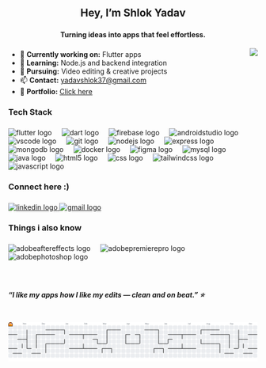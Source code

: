 
###
<h2 align="center">Hey, I’m Shlok Yadav</h2>

###
<h4 align="center">Turning ideas into apps that feel effortless.</h4>

<img align="right" height="206" src="https://i.imgflip.com/65efzo.gif"  />

###
<ul>
  <li>🔭 <b>Currently working on:</b> Flutter apps</li>
  <li>🌱 <b>Learning:</b> Node.js and backend integration</li>
  <li>🎨 <b>Pursuing:</b> Video editing & creative projects</li>
  <li>📫 <b>Contact:</b> <a href="mailto:yadavshlok37@gmail.com">yadavshlok37@gmail.com</a></li>
  <li>📄 <b>Portfolio:</b> <a href="https://yadavshlok.github.io/portfolio-v2/" target="_blank">Click here</a></li>
</ul>

###

<h3 align="left">Tech Stack</h3>

###

<div align="left">
  <img src="https://cdn.simpleicons.org/flutter/02569B" height="40" alt="flutter logo"  />
  <img width="12" />
  <img src="https://cdn.simpleicons.org/dart/0175C2" height="40" alt="dart logo"  />
  <img width="12" />
  <img src="https://cdn.simpleicons.org/firebase/FFCA28" height="40" alt="firebase logo"  />
  <img width="12" />
  <img src="https://skillicons.dev/icons?i=androidstudio" height="40" alt="androidstudio logo"  />
  <img width="12" />
  <img src="https://cdn.jsdelivr.net/gh/devicons/devicon/icons/vscode/vscode-original.svg" height="40" alt="vscode logo"  />
  <img width="12" />
  <img src="https://cdn.simpleicons.org/git/F05032" height="40" alt="git logo"  />
  <img width="12" />
  <img src="https://cdn.simpleicons.org/nodedotjs/339933" height="40" alt="nodejs logo"  />
  <img width="12" />
  <img src="https://skillicons.dev/icons?i=express" height="40" alt="express logo"  />
  <img width="12" />
  <img src="https://cdn.simpleicons.org/mongodb/47A248" height="40" alt="mongodb logo"  />
  <img width="12" />
  <img src="https://cdn.simpleicons.org/docker/2496ED" height="40" alt="docker logo"  />
  <img width="12" />
  <img src="https://cdn.simpleicons.org/figma/F24E1E" height="40" alt="figma logo"  />
  <img width="12" />
  <img src="https://cdn.simpleicons.org/mysql/4479A1" height="40" alt="mysql logo"  />
  <img width="12" />
  <img src="https://cdn.jsdelivr.net/gh/devicons/devicon/icons/java/java-original.svg" height="40" alt="java logo"  />
  <img width="12" />
  <img src="https://cdn.simpleicons.org/html5/E34F26" height="40" alt="html5 logo"  />
  <img width="12" />
  <img src="https://cdn.simpleicons.org/css/1572B6" height="40" alt="css logo"  />
  <img width="12" />
  <img src="https://cdn.simpleicons.org/tailwindcss/06B6D4" height="40" alt="tailwindcss logo"  />
  <img width="12" />
  <img src="https://skillicons.dev/icons?i=js" height="40" alt="javascript logo"  />
</div>

###

<h3 align="left">Connect here :)</h3>

###

<div align="left">
  <a href="https://www.linkedin.com/in/shlokyadav37" target="_blank">
    <img src="https://raw.githubusercontent.com/maurodesouza/profile-readme-generator/master/src/assets/icons/social/linkedin/default.svg" width="52" height="40" alt="linkedin logo"  />
  </a>
  <a href="mailto:yadavshlok37@gmail.com" target="_blank">
    <img src="https://raw.githubusercontent.com/maurodesouza/profile-readme-generator/master/src/assets/icons/social/gmail/default.svg" width="52" height="40" alt="gmail logo"  />
  </a>
</div>


###

<h3 align="left">Things i also know</h3>

###

<div align="left">
  <img src="https://skillicons.dev/icons?i=ae" height="40" alt="adobeaftereffects logo"  />
  <img width="12" />
  <img src="https://skillicons.dev/icons?i=pr" height="40" alt="adobepremierepro logo"  />
  <img width="12" />
  <img src="https://skillicons.dev/icons?i=ps" height="40" alt="adobephotoshop logo"  />
</div>

###

<br clear="both">

<h5 align="left">“I like my apps how I like my edits — clean and on beat.” ⭐</h5>

###

<br clear="both">

<picture>
  <source media="(prefers-color-scheme: dark)" srcset="https://raw.githubusercontent.com/yadavshlok/yadavshlok/output/pacman-contribution-graph-dark.svg">
  <source media="(prefers-color-scheme: light)" srcset="https://raw.githubusercontent.com/yadavshlok/yadavshlok/output/pacman-contribution-graph.svg">
  <img alt="pacman contribution graph" src="https://raw.githubusercontent.com/yadavshlok/yadavshlok/output/pacman-contribution-graph.svg">
</picture>

###
